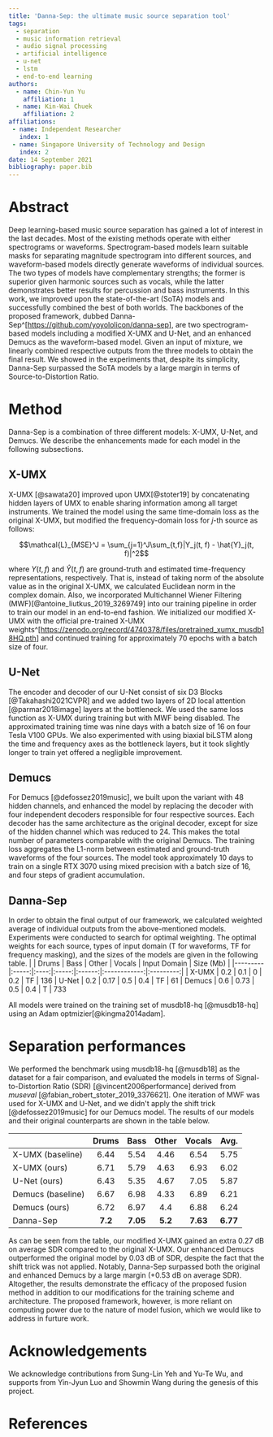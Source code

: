 ```yaml
---
title: 'Danna-Sep: the ultimate music source separation tool'
tags:
  - separation
  - music information retrieval
  - audio signal processing
  - artificial intelligence
  - u-net
  - lstm
  - end-to-end learning
authors:
  - name: Chin-Yun Yu
    affiliation: 1
  - name: Kin-Wai Chuek
    affiliation: 2
affiliations:
 - name: Independent Researcher
   index: 1
 - name: Singapore University of Technology and Design
   index: 2
date: 14 September 2021
bibliography: paper.bib
---
```


# Abstract

Deep learning-based music source separation has gained a lot of interest in the last decades.
Most of the existing methods operate with either spectrograms or waveforms.
Spectrogram-based models learn suitable masks for separating magnitude spectrogram into different sources, and waveform-based models directly generate waveforms of individual sources.
The two types of models have complementary strengths; the former is superior given harmonic sources such as vocals, while the latter demonstrates better results for percussion and bass instruments.
In this work, we improved upon the state-of-the-art (SoTA) models and successfully combined the best of both worlds.
The backbones of the proposed framework, dubbed Danna-Sep^[<https://github.com/yoyololicon/danna-sep>], are two spectrogram-based models including a modified X-UMX and U-Net, and an enhanced Demucs as the waveform-based model.
Given an input of mixture, we linearly combined respective outputs from the three models to obtain the final result.
We showed in the experiments that, despite its simplicity, Danna-Sep surpassed the SoTA models by a large margin in terms of Source-to-Distortion Ratio. 

# Method

Danna-Sep is a combination of three different models: X-UMX, U-Net, and Demucs.
We describe the enhancements made for each model in the following subsections.

## X-UMX
X-UMX [@sawata20] improved upon UMX[@stoter19] by concatenating hidden layers of UMX to enable sharing information among all target instruments.
We trained the model using the same time-domain loss as the original X-UMX, but modified the frequency-domain loss for $j$-th source as follows:

$$\mathcal{L}_{MSE}^J = \sum_{j=1}^J\sum_{t,f}|Y_j(t, f) - \hat{Y}_j(t, f)|^2$$

where $Y(t, f)$ and $\hat{Y}(t, f)$ are ground-truth and estimated time-frequency representations, respectively. 
That is, instead of taking norm of the absolute value as in the original X-UMX, we calculated Euclidean norm in the complex domain.
Also, we incorporated Multichannel Wiener Filtering (MWF)[@antoine_liutkus_2019_3269749] into our training pipeline in order to train our model in an end-to-end fashion. We initialized our modified X-UMX with the official pre-trained X-UMX weights^[<https://zenodo.org/record/4740378/files/pretrained_xumx_musdb18HQ.pth>] and continued training for approximately 70 epochs with a batch size of four.

## U-Net
The encoder and decoder of our U-Net consist of six D3 Blocks [@Takahashi2021CVPR] and we added two layers of 2D local attention [@parmar2018image] layers at the bottleneck. We used the same loss function as X-UMX during training but with MWF being disabled. 
The approximated training time was nine days with a batch size of 16 on four Tesla V100 GPUs.
We also experimented with using biaxial biLSTM along the time and frequency axes as the bottleneck layers, but it took slightly longer to train yet offered a negligible improvement.

## Demucs
For Demucs [@defossez2019music], we built upon the variant with 48 hidden channels, and enhanced the model by replacing the decoder with four independent decoders responsible for four respective sources.
Each decoder has the same architecture as the original decoder, except for size of the hidden channel which was reduced to 24. 
This makes the total number of parameters comparable with the original Demucs.
The training loss aggregates the L1-norm between estimated and ground-truth waveforms of the four sources.
The model took approximately 10 days to train on a single RTX 3070 using mixed precision with a batch size of 16, and four steps of gradient accumulation.

## Danna-Sep
In order to obtain the final output of our framework, we calculated weighted average of individual outputs from the above-mentioned models.
Experiments were conducted to search for optimal weighting. The optimal weights for each source, types of input domain (T for waveforms, TF for frequency masking), and the sizes of the models are given in the following table.
|         | Drums | Bass | Other | Vocals | Input Domain | Size (Mb) | 
|---------|:-----:|:----:|:-----:|:------:|:------------:|:---------:| 
| X-UMX   | 0.2   | 0.1  | 0     | 0.2    | TF | 136
| U-Net   | 0.2   | 0.17 | 0.5   | 0.4    | TF | 61
| Demucs  | 0.6   | 0.73 | 0.5   | 0.4    | T | 733

All models were trained on the training set of musdb18-hq [@musdb18-hq] using an Adam optmizier[@kingma2014adam]. 

# Separation performances
We performed the benchmark using musdb18-hq [@musdb18] as the dataset for a fair comparison, and evaluated the models in terms of Signal-to-Distortion Ratio (SDR) [@vincent2006performance] derived from *museval* [@fabian_robert_stoter_2019_3376621].
One iteration of MWF was used for X-UMX and U-Net, and we didn't apply the shift trick [@defossez2019music] for our Demucs model.
The results of our models and their original counterparts are shown in the table below.

|         | Drums | Bass | Other | Vocals | Avg. |
|---------|:-----:|:----:|:-----:|:------:|:----:|
| X-UMX (baseline) | 6.44 | 5.54 | 4.46 | 6.54 | 5.75
| X-UMX (ours) | 6.71 | 5.79 | 4.63 | 6.93 | 6.02
| U-Net (ours) | 6.43 | 5.35 | 4.67 | 7.05 | 5.87
| Demucs (baseline) | 6.67 | 6.98 | 4.33 | 6.89 | 6.21 
| Demucs (ours) | 6.72 | 6.97 | 4.4 | 6.88 | 6.24
| Danna-Sep | **7.2** | **7.05** | **5.2** | **7.63** | **6.77**

As can be seen from the table, our modified X-UMX gained an extra 0.27 dB on average SDR compared to the original X-UMX.
Our enhanced Demucs outperformed the original model by 0.03 dB of SDR, despite the fact that the shift trick was not applied.
Notably, Danna-Sep surpassed both the original and enhanced Demucs by a large margin (+0.53 dB on average SDR).
Altogether, the results demonstrate the efficacy of the proposed fusion method in addition to our modifications for the training scheme and architecture.
The proposed framework, however, is more reliant on computing power due to the nature of model fusion, which we would like to address in furture work.


# Acknowledgements

We acknowledge contributions from Sung-Lin Yeh and Yu-Te Wu, and supports from Yin-Jyun Luo and Showmin Wang during the genesis of this project.

# References
